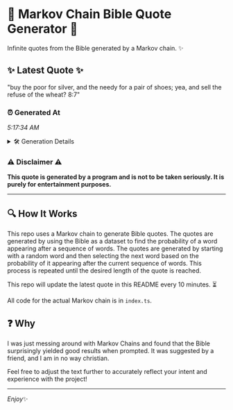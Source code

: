 # 📖 Markov Chain Bible Quote Generator 📖

Infinite quotes from the Bible generated by a Markov chain. ✨

## ✨ Latest Quote ✨
"buy the poor for silver, and the needy for a pair of shoes; yea, and sell the refuse of the wheat? 8:7"

### ⏰ Generated At
*5:17:34 AM*

<details>
    <summary>🛠️ Generation Details</summary>
    <p>
        <strong>🌱 Seed:</strong> buy<br>
        <strong>🔄 Iterations:</strong> 21<br>
        <strong>📜 Context History:</strong><br>[ buy ]: the<br>[ buy, the ]: poor<br>[ buy, the, poor ]: for<br>[ buy, the, poor, for ]: silver,<br>[ buy, the, poor, for, silver, ]: and<br>[ buy, the, poor, for, silver,, and ]: the<br>[ the, poor, for, silver,, and, the ]: needy<br>[ poor, for, silver,, and, the, needy ]: for<br>[ for, silver,, and, the, needy, for ]: a<br>[ silver,, and, the, needy, for, a ]: pair<br>[ and, the, needy, for, a, pair ]: of<br>[ the, needy, for, a, pair, of ]: shoes;<br>[ needy, for, a, pair, of, shoes; ]: yea,<br>[ for, a, pair, of, shoes;, yea, ]: and<br>[ a, pair, of, shoes;, yea,, and ]: sell<br>[ pair, of, shoes;, yea,, and, sell ]: the<br>[ of, shoes;, yea,, and, sell, the ]: refuse<br>[ shoes;, yea,, and, sell, the, refuse ]: of<br>[ yea,, and, sell, the, refuse, of ]: the<br>[ and, sell, the, refuse, of, the ]: wheat?<br>[ sell, the, refuse, of, the, wheat? ]: 8:7<br>
    </p>
</details>

### ⚠️ Disclaimer ⚠️
**This quote is generated by a program and is not to be taken seriously. It is purely for entertainment purposes.**

---

## 🔍 How It Works

This repo uses a Markov chain to generate Bible quotes. The quotes are generated by using the Bible as a dataset to find the probability of a word appearing after a sequence of words. The quotes are generated by starting with a random word and then selecting the next word based on the probability of it appearing after the current sequence of words. This process is repeated until the desired length of the quote is reached.

This repo will update the latest quote in this README every 10 minutes. ⏳

All code for the actual Markov chain is in `index.ts`.

## ❓ Why

I was just messing around with Markov Chains and found that the Bible surprisingly yielded good results when prompted. 
It was suggested by a friend, and I am in no way christian.

Feel free to adjust the text further to accurately reflect your intent and experience with the project!

---

*Enjoy*✨
